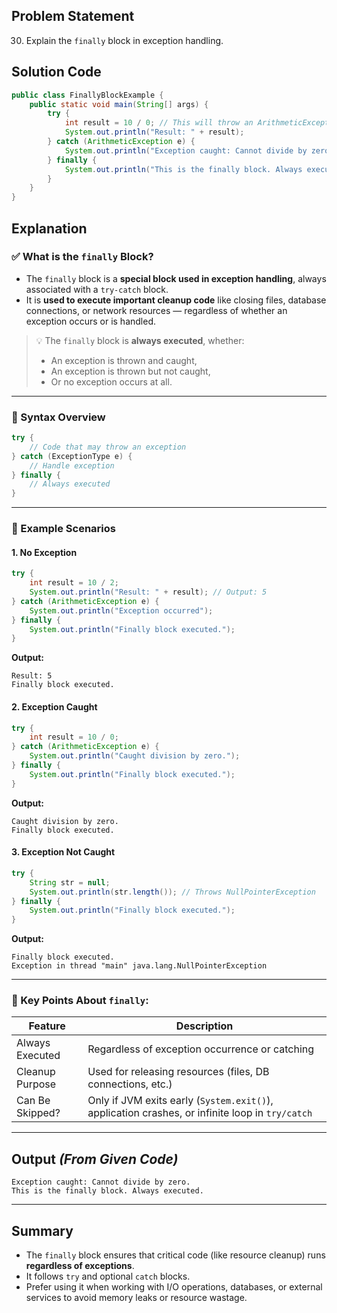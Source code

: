 ## Problem Statement  
30. Explain the `finally` block in exception handling.

## Solution Code  
```java
public class FinallyBlockExample {
    public static void main(String[] args) {
        try {
            int result = 10 / 0; // This will throw an ArithmeticException
            System.out.println("Result: " + result);
        } catch (ArithmeticException e) {
            System.out.println("Exception caught: Cannot divide by zero.");
        } finally {
            System.out.println("This is the finally block. Always executed.");
        }
    }
}
```

## Explanation  

### ✅ What is the `finally` Block?
- The `finally` block is a **special block used in exception handling**, always associated with a `try-catch` block.
- It is **used to execute important cleanup code** like closing files, database connections, or network resources — regardless of whether an exception occurs or is handled.

> 💡 The `finally` block is **always executed**, whether:
> - An exception is thrown and caught,
> - An exception is thrown but not caught,
> - Or no exception occurs at all.

---

### 🔄 Syntax Overview

```java
try {
    // Code that may throw an exception
} catch (ExceptionType e) {
    // Handle exception
} finally {
    // Always executed
}
```

---

### 🧠 Example Scenarios

#### 1. **No Exception**
```java
try {
    int result = 10 / 2;
    System.out.println("Result: " + result); // Output: 5
} catch (ArithmeticException e) {
    System.out.println("Exception occurred");
} finally {
    System.out.println("Finally block executed.");
}
```
**Output:**
```
Result: 5
Finally block executed.
```

#### 2. **Exception Caught**
```java
try {
    int result = 10 / 0;
} catch (ArithmeticException e) {
    System.out.println("Caught division by zero.");
} finally {
    System.out.println("Finally block executed.");
}
```
**Output:**
```
Caught division by zero.
Finally block executed.
```

#### 3. **Exception Not Caught**
```java
try {
    String str = null;
    System.out.println(str.length()); // Throws NullPointerException
} finally {
    System.out.println("Finally block executed.");
}
```
**Output:**
```
Finally block executed.
Exception in thread "main" java.lang.NullPointerException
```

---

### 📌 Key Points About `finally`:
| Feature | Description |
|--------|-------------|
| Always Executed | Regardless of exception occurrence or catching |
| Cleanup Purpose | Used for releasing resources (files, DB connections, etc.) |
| Can Be Skipped? | Only if JVM exits early (`System.exit()`), application crashes, or infinite loop in `try/catch` |

---

## Output *(From Given Code)*  
```
Exception caught: Cannot divide by zero.
This is the finally block. Always executed.
```

---

## Summary  
- The `finally` block ensures that critical code (like resource cleanup) runs **regardless of exceptions**.
- It follows `try` and optional `catch` blocks.
- Prefer using it when working with I/O operations, databases, or external services to avoid memory leaks or resource wastage.